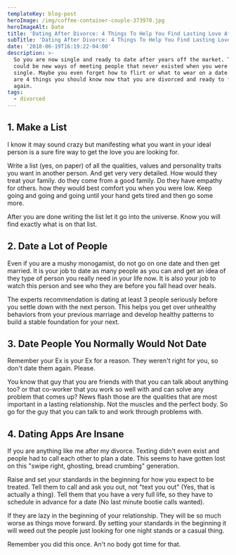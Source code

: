 ```yaml
---
templateKey: blog-post
heroImage: /img/coffee-container-couple-373970.jpg
heroImageAlt: Date
title: 'Dating After Divorce: 4 Things To Help You Find Lasting Love After Divorce'
subTitle: 'Dating After Divorce: 4 Things To Help You Find Lasting Love After Divorce'
date: '2018-06-19T16:19:22-04:00'
description: >-
  So you are now single and ready to date after years off the market. There
  could be new ways of meeting people that never existed when you were last
  single. Maybe you even forget how to flirt or what to wear on a date.  Here
  are 4 things you should know now that you are divorced and ready to find love
  again.
tags:
  - divorced
---
```

## 1. Make a List

I know it may sound crazy but manifesting what you want in your ideal person is a sure fire way to get the love you are looking for. 

Write a list (yes, on paper) of all the qualities, values and personality traits you want in another person. And get very very detailed. How would they treat your family. do they come from a good family. Do they have empathy for others. how they would best comfort you when you were low. Keep going and going and going until your hand gets tired and then go some more. 

After you are done writing the list let it go into the universe. Know you will find exactly what is on that list. 

## 2. Date a Lot of People

Even if you are a mushy monogamist, do not go on one date and then get married. It is your job to date as many people as you can and get an idea of they type of person you really need in your life now. It is also your job to watch this person and see who they are before you fall head over heals.

The experts recommendation is dating at least 3 people seriously before you settle down with the next person. This helps you get over unhealthy behaviors from your previous marriage and develop healthy patterns to build a stable foundation for your next.

## 3. Date People You Normally Would Not Date

Remember your Ex is your Ex for a reason. They weren't right for you, so don't date them again. Please. 

You know that guy that you are friends with that you can talk about anything too? or that co-worker that you work so well with and can solve any problem that comes up? News flash those are the qualities that are most important in a lasting relationship. Not the muscles and the perfect body. So go for the guy that you can talk to and work through problems with.

## 4. Dating Apps Are Insane

If you are anything like me after my divorce. Texting didn't even exist and people had to call each other to plan a date. This seems to have gotten lost on this "swipe right, ghosting, bread crumbing" generation. 

Raise and set your standards in the beginning for how you expect to be treated. Tell them to call and ask you out, not "text you out" (Yes, that is actually a thing). Tell them that you have a very full life, so they have to schedule in advance for a date (No last minute bootie calls wanted). 

If they are lazy in the beginning of your relationship. They will be so much worse as things move forward. By setting your standards in the beginning it will weed out the people just looking for one night stands or a casual thing. 

Remember you did this once. An't no body got time for that.

